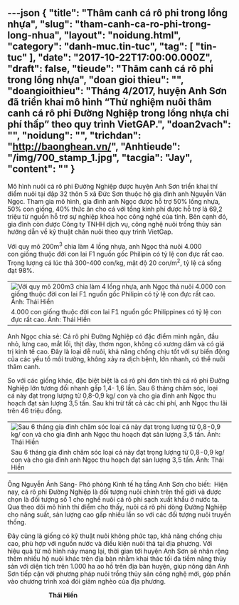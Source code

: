 ---json
{
    "title": "Thâm canh cá rô phi trong lồng nhựa",
    "slug": "tham-canh-ca-ro-phi-trong-long-nhua",
    "layout": "noidung.html",
    "category": "danh-muc.tin-tuc",
    "tag": [
        "tin-tuc"
    ],
    "date": "2017-10-22T17:00:00.000Z",
    "draft": false,
    "tieude": "Thâm canh cá rô phi trong lồng nhựa",
    "doan gioi thieu": "",
    "doangioithieu": "Tháng 4/2017, huyện Anh Sơn đã triển khai mô hình “Thử nghiệm nuôi thâm canh cá rô phi Đường Nghiệp trong lồng nhựa chi phí thấp” theo quy trình VietGAP.",
    "doan2vach": "",
    "noidung": "",
    "trichdan": "http://baonghean.vn/",
    "Anhtieude": "/img/700_stamp_1.jpg",
    "tacgia": "Jay",
    "__content__": ""
}
---
<p><span style="font-size:14px">M&ocirc; h&igrave;nh nu&ocirc;i c&aacute; r&ocirc; phi&nbsp;Đường Nghiệp được huy&ecirc;̣n Anh Sơn tri&ecirc;̉n khai thí đi&ecirc;̉m nu&ocirc;i&nbsp;tại&nbsp;đ&acirc;̣p 32 th&ocirc;n 5 xã Đức Sơn thuộc&nbsp;hộ gia đ&igrave;nh anh Nguy&ecirc;̃n Văn Ngọc. Tham gia m&ocirc; hình, gia đình anh Ngọc được hỗ trợ 50% lồng nhựa, 50% con giống, 40% thức ăn cho c&aacute; với tổng kinh ph&iacute; được hỗ trợ l&agrave; 69,2 triệu từ nguồn hỗ trợ sự nghiệp khoa học c&ocirc;ng nghệ của tỉnh. B&ecirc;n cạnh đ&oacute;, gia đ&igrave;nh c&ograve;n được C&ocirc;ng ty TNHH dịch vụ, c&ocirc;ng nghệ nu&ocirc;i tr&ocirc;̀ng thủy sản hướng dẫn về kỹ thuật chăn nu&ocirc;i theo quy trình VietGap.</span></p>

<p><span style="font-size:14px">Với quy m&ocirc; 200m<sup>3</sup>&nbsp;chia làm 4 l&ocirc;̀ng nhựa, anh Ngọc thả&nbsp;nu&ocirc;i&nbsp;4.000 con&nbsp;giống thuộc đời con lai F1 nguồn gốc Philipin c&oacute; tỷ lệ con đực rất cao. Trọng lượng c&aacute;&nbsp;l&uacute;c thả 300-400 con/kg, mật độ 20 con/m<sup>2</sup>, tỷ lệ cá sống đạt 98%.&nbsp;</span></p>

<table align="center">
	<tbody>
		<tr>
			<td><span style="font-size:14px"><img alt="Với quy mô 200m3 chia làm 4 lồng nhựa, anh Ngọc thả nuôi 4.000 con giống thuộc đời con lai F1 nguồn gốc Philipin có tỷ lệ con đực rất cao. Ảnh: Thái Hiền" src="http://img.bna.vn/img_scale/geturl.php?id=1508724571643&amp;stamp=1" /></span></td>
		</tr>
		<tr>
			<td><span style="font-size:14px">4.000 con giống thuộc đời con lai F1 nguồn gốc Philippines c&oacute; tỷ lệ con đực rất cao. Ảnh: Th&aacute;i Hiền</span></td>
		</tr>
	</tbody>
</table>

<p><span style="font-size:14px">Anh Ngọc chia sẻ: C&aacute; r&ocirc; phi Đường Nghi&ecirc;̣p c&oacute; đặc điểm m&igrave;nh ngắn, đầu nhỏ, lưng cao, mắt lồi, thịt d&agrave;y, thơm ngon, kh&ocirc;ng c&oacute; xương dăm và có giá trị kinh t&ecirc;́ cao. Đ&acirc;y l&agrave; loại&nbsp;dễ nu&ocirc;i, khả năng&nbsp;chống&nbsp;chịu tốt với sự biến động của c&aacute;c yếu tố m&ocirc;i trường, kh&ocirc;ng xảy ra dịch bệnh, lớn nhanh, c&oacute; thể nu&ocirc;i th&acirc;m canh.</span></p>

<p><span style="font-size:14px">So với c&aacute;c giống kh&aacute;c, đặc biệt biệt l&agrave; c&aacute; r&ocirc; phi đơn t&iacute;nh th&igrave; c&aacute; r&ocirc; phi Đường Nghiệp lớn tương đối nhanh gấp 1,4- 1,6 lần. Sau 6 th&aacute;ng chăm s&oacute;c, loại c&aacute;&nbsp;n&agrave;y đạt trọng lượng từ 0,8-0,9&nbsp;kg/ con&nbsp;v&agrave; cho gia đ&igrave;nh anh Ngọc thu hoạch&nbsp;đạt sản lượng&nbsp;3,5 tấn. Sau khi trừ tất cả c&aacute;c chi&nbsp;ph&iacute;, anh Ngọc&nbsp;thu l&atilde;i tr&ecirc;n 46 triệu đồng.&nbsp;</span></p>

<table align="center">
	<tbody>
		<tr>
			<td><span style="font-size:14px"><img alt="Sau 6 tháng gia đình chăm sóc loại cá này đạt trọng lượng từ 0,8-0,9 kg/ con và cho gia đình anh Ngọc thu hoạch đạt sản lượng 3,5 tấn. Ảnh: Thái Hiền" src="http://img.bna.vn/img_scale/geturl.php?id=1508724623741&amp;stamp=1" /></span></td>
		</tr>
		<tr>
			<td><span style="font-size:14px">Sau 6 th&aacute;ng gia đình chăm s&oacute;c loại c&aacute; n&agrave;y đạt trọng lượng từ 0,8-0,9 kg/ con v&agrave; cho gia đ&igrave;nh anh Ngọc thu hoạch đạt sản lượng 3,5 tấn. Ảnh: Th&aacute;i Hiền</span></td>
		</tr>
	</tbody>
</table>

<p><span style="font-size:14px">&Ocirc;ng Nguy&ecirc;̃n Ánh Sáng- Phó phòng Kinh t&ecirc;́ hạ t&acirc;̀ng Anh Sơn cho bi&ecirc;́t: &nbsp;Hiện nay, c&aacute; r&ocirc; phi Đường Nghiệp l&agrave; đối tượng nu&ocirc;i ch&iacute;nh tr&ecirc;n thế giới v&agrave; được chọn l&agrave; đối tượng số 1 cho nghề nu&ocirc;i c&aacute; r&ocirc; phi sạch xuất khẩu ở nước ta. Qua theo d&otilde;i m&ocirc; h&igrave;nh thí đi&ecirc;̉m cho thấy, nu&ocirc;i c&aacute; r&ocirc; phi d&ograve;ng Đường Nghiệp cho năng suất, sản lượng cao gấp nhiều lần so với c&aacute;c đối tượng nu&ocirc;i truyền thống.</span></p>

<p><span style="font-size:14px">Đ&acirc;y cũng l&agrave; giống c&oacute; kỹ thuật nu&ocirc;i kh&ocirc;ng phức tạp, khả năng chống chịu cao, ph&ugrave; hợp với nguồn nước v&agrave; điều kiện nu&ocirc;i thả tại địa phương. Với hiệu&nbsp;quả&nbsp;từ m&ocirc;&nbsp;h&igrave;nh n&agrave;y mang lại, thời gian tới huy&ecirc;̣n Anh Sơn sẽ nh&acirc;n rộng th&ecirc;m nhiều hộ nu&ocirc;i kh&aacute;c tr&ecirc;n địa b&agrave;n nhằm khai th&aacute;c tối đa tiềm năng thủy sản với di&ecirc;̣n tích tr&ecirc;n 1.000 ha ao h&ocirc;̀ tr&ecirc;n địa bàn huy&ecirc;̣n, gi&uacute;p n&ocirc;ng d&acirc;n Anh Sơn tiếp cận với phương ph&aacute;p nu&ocirc;i trồng thủy sản c&ocirc;ng nghệ mới, g&oacute;p phần v&agrave;o chương tr&igrave;nh xo&aacute; đ&oacute;i giảm ngh&egrave;o của địa phương.</span></p>

<p><span style="font-size:14px"><strong>&nbsp;&nbsp;&nbsp;&nbsp;&nbsp;&nbsp;&nbsp;&nbsp;&nbsp;&nbsp;&nbsp;&nbsp;&nbsp;&nbsp;&nbsp;&nbsp;&nbsp;&nbsp;&nbsp;&nbsp;&nbsp;&nbsp;&nbsp;&nbsp;&nbsp;&nbsp;&nbsp; Thái Hi&ecirc;̀n</strong></span></p>
